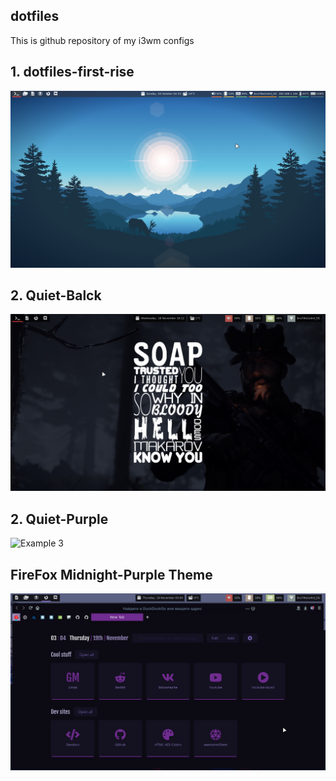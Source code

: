 ## dotfiles

This is github repository of my i3wm configs 


## 1. dotfiles-first-rise
![Example 3](/screenshots/first-rise.png)

## 2. Quiet-Balck
![Example 3](/screenshots/Quiet-Black.png)

## 2. Quiet-Purple
![Example 3](/screenshots/Quiet-Purple.png)


## FireFox Midnight-Purple Theme
![Example 3](/screenshots/Firefox-Midnight-Purple.png)
